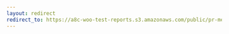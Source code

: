 ```yaml
---
layout: redirect
redirect_to: https://a8c-woo-test-reports.s3.amazonaws.com/public/pr-merge/40442/api/index.html
---
```


